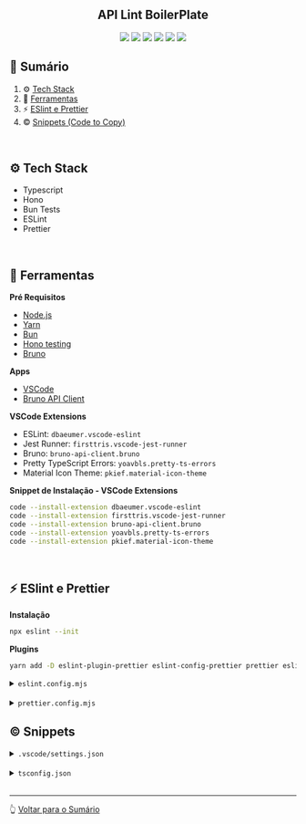 <div align="center">

## <a name="header">API Lint BoilerPlate</a>

  <div>
    <img src="https://img.shields.io/badge/TypeScript-444?logo=typescript&logoColor=blue" />
    <img src="https://img.shields.io/badge/Bun%20Test-444?logo=bun&logoColor=white" />
    <img src="https://img.shields.io/badge/Hono-444?logo=hono&logoColor=orange" />
    <img src="https://img.shields.io/badge/ESLint-444?logo=eslint&logoColor=7c7dea" />
    <img src="https://img.shields.io/badge/Prettier-444?logo=prettier&logoColor=F7B93E" />
    <img src="https://img.shields.io/badge/Bruno-444?logo=bruno&logoColor=F4AA41" />
  </div>

</div>

## 📌 <a name="summary">Sumário</a>

1. ⚙️ [Tech Stack](#tech-stack)
1. 🔧 [Ferramentas](#wrench)
1. ⚡ [ESlint e Prettier](#eslint)
1. ©️ [Snippets (Code to Copy)](#snippets)

<br />

## <a name="tech-stack">⚙️ Tech Stack</a>

* Typescript
* Hono
* Bun Tests
* ESLint
* Prettier

<br />


## <a name="wrench">🔧 Ferramentas</a>

**Pré Requisitos**

* [Node.js](https://nodejs.org/en/download/package-manager)
* [Yarn](https://classic.yarnpkg.com/lang/en/docs/install/#mac-stable)
* [Bun](https://bun.sh/docs/installation)
* [Hono testing](https://hono.dev/docs/guides/testing)
* [Bruno](https://www.usebruno.com/)

**Apps**

* [VSCode](https://code.visualstudio.com/)
* [Bruno API Client](https://www.usebruno.com/)

**VSCode Extensions**

* ESLint: `dbaeumer.vscode-eslint`
* Jest Runner: `firsttris.vscode-jest-runner`
* Bruno: `bruno-api-client.bruno`
* Pretty TypeScript Errors: `yoavbls.pretty-ts-errors`
* Material Icon Theme: `pkief.material-icon-theme`

**Snippet de Instalação -  VSCode Extensions**

```sh
code --install-extension dbaeumer.vscode-eslint
code --install-extension firsttris.vscode-jest-runner
code --install-extension bruno-api-client.bruno
code --install-extension yoavbls.pretty-ts-errors
code --install-extension pkief.material-icon-theme
```
<br />

## ⚡ <a name="eselint">ESlint e Prettier</a>

**Instalação**

```sh
npx eslint --init
```

**Plugins**

```sh
yarn add -D eslint-plugin-prettier eslint-config-prettier prettier eslint-plugin-simple-import-sort
```

<details>
<summary><code>eslint.config.mjs</code></summary>

```ts
import pluginJs from '@eslint/js'
import prettierPlugin from 'eslint-plugin-prettier/recommended'
import simpleImport from 'eslint-plugin-simple-import-sort'
import globals from 'globals'
import tseslint from 'typescript-eslint'

export default [
  prettierPlugin,
  pluginJs.configs.recommended,
  ...tseslint.configs.recommended,
  { files: ['**/*.{js,mjs,cjs,ts}'] },
  { languageOptions: { globals: globals.node } },
  { ignores: ['.build'] },
  {
    plugins: {
      'simple-import': simpleImport,
    },
  },
  {
    rules: {
      '@typescript-eslint/consistent-type-imports': 'error',
      'simple-import/imports': 'error',
      'simple-import/exports': 'error',
      'no-console': ['error', { allow: ['warn', 'error', 'info'] }],
    },
  },
]

```
</details>
<br />

<details>
<summary><code>prettier.config.mjs</code></summary>

```ts
/** @type {import("prettier").Config} */

const config = {
  printWidth: 120,
  singleQuote: true,
  semi: false,
}

export default config

```
</details>

## <a name="snippets">©️ Snippets</a>

<details>
<summary><code>.vscode/settings.json</code></summary>

```json
{
  "editor.formatOnSave": false,
  "editor.codeActionsOnSave": {
    "source.fixAll.eslint": "explicit"
  },
  "jestrunner.jestCommand": "bun test",
  "jestrunner.jestPath": "${file}",
  "jestrunner.debugOptions": {
    "runtimeExecutable": "bun",
  }
}
```
</details>
<br />


<details>
<summary><code>tsconfig.json</code></summary>

```json
{
  "compilerOptions": {
    "strict": true,
    "skipLibCheck": true,
    "types": ["bun"],
    "paths": {
      "@/*": ["./src/*"],
      "$/*": ["./*"],
    }
  },
  "exclude": ["node_modules"]
}
```
</details>
<br />


---

👆 [Voltar para o Sumário](#header)